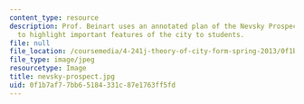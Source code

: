 ```yaml
---
content_type: resource
description: Prof. Beinart uses an annotated plan of the Nevsky Prospect in St. Petersburg
  to highlight important features of the city to students.
file: null
file_location: /coursemedia/4-241j-theory-of-city-form-spring-2013/0f1b7af77bb65184331c87e1763ff5fd_nevsky-prospect.jpg
file_type: image/jpeg
resourcetype: Image
title: nevsky-prospect.jpg
uid: 0f1b7af7-7bb6-5184-331c-87e1763ff5fd
---
```

